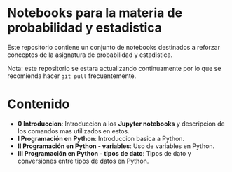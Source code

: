 # Notebooks para la materia de probabilidad y estadistica

Este repositorio contiene un conjunto de notebooks destinados a reforzar conceptos de la asignatura de probabilidad y estadistica.

Nota: este repositorio se estara actualizando continuamente por lo que se recomienda hacer `git pull` frecuentemente.

# Contenido
- **0 Introduccion**: Introduccion a los **Jupyter notebooks** y descripcion de los comandos mas utilizados en estos.
- **I Programación en Python**: Introduccion basica a Python.  
- **II Programación en Python - variables**: Uso de variables en Python.
-  **III Programación en Python - tipos de dato**: Tipos de dato y conversiones entre tipos de datos en Python.
